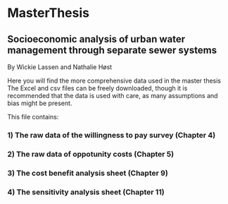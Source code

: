 # MasterThesis
## Socioeconomic analysis of urban water management through separate sewer systems

By Wickie Lassen and Nathalie Høst


Here you will find the more comprehensive data used in the master thesis
The Excel and csv files can be freely downloaded, though it is recommended that the data is used with care, as many assumptions and bias might be present.

This file contains:
### 1) The raw data of the willingness to pay survey (Chapter 4)
### 2) The raw data of oppotunity costs (Chapter 5)
### 3) The cost benefit analysis sheet (Chapter 9)
### 4) The sensitivity analysis sheet (Chapter 11)
